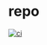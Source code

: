 # repo

[![ci](https://github.com/user/repo/workflows/ci/badge.svg)](https://github.com/user/repo/actions?query=workflow%3Aci)
